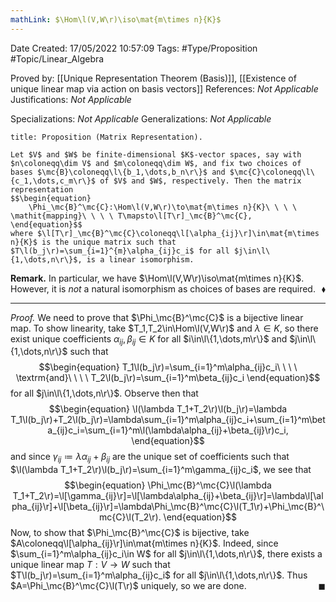 ```yaml
---
mathLink: $\Hom\l(V,W\r)\iso\mat{m\times n}{K}$
---
```


<div class="topSpace"></div>

Date Created: 17/05/2022 10:57:09
Tags: #Type/Proposition #Topic/Linear_Algebra

Proved by: [[Unique Representation Theorem (Basis)]], [[Existence of unique linear map via action on basis vectors]]
References: <i>Not Applicable</i>
Justifications: <i>Not Applicable</i>

Specializations: <i>Not Applicable</i>
Generalizations: <i>Not Applicable</i>

``` ad-Proposition
title: Proposition (Matrix Representation).

Let $V$ and $W$ be finite-dimensional $K$-vector spaces, say with $n\coloneqq\dim V$ and $m\coloneqq\dim W$, and fix two choices of bases $\mc{B}\coloneqq\l\{b_1,\dots,b_n\r\}$ and $\mc{C}\coloneqq\l\{c_1,\dots,c_m\r\}$ of $V$ and $W$, respectively. Then the matrix representation
$$\begin{equation}
    \Phi_\mc{B}^\mc{C}:\Hom\l(V,W\r)\to\mat{m\times n}{K}\ \ \ \ \mathit{mapping}\ \ \ \ T\mapsto\l[T\r]_\mc{B}^\mc{C},
\end{equation}$$
where $\l[T\r]_\mc{B}^\mc{C}\coloneqq\l[\alpha_{ij}\r]\in\mat{m\times n}{K}$ is the unique matrix such that $T\l(b_j\r)=\sum_{i=1}^{m}\alpha_{ij}c_i$ for all $j\in\l\{1,\dots,n\r\}$, is a linear isomorphism.

```

<b>Remark.</b> In particular, we have $\Hom\l(V,W\r)\iso\mat{m\times n}{K}$. However, it is _not_ a natural isomorphism as choices of bases are required.<span style="float:right;">$\blacklozenge$</span>

---

<i>Proof.</i> We need to prove that $\Phi_\mc{B}^\mc{C}$ is a bijective linear map. To show linearity, take $T_1,T_2\in\Hom\l(V,W\r)$ and $\lambda\in K$, so there exist unique coefficients $\alpha_{ij},\beta_{ij}\in K$ for all $i\in\l\{1,\dots,m\r\}$ and $j\in\l\{1,\dots,n\r\}$ such that
$$\begin{equation}
    T_1\l(b_j\r)=\sum_{i=1}^m\alpha_{ij}c_i\ \ \ \ \textrm{and}\ \ \ \ T_2\l(b_j\r)=\sum_{i=1}^m\beta_{ij}c_i
\end{equation}$$
for all $j\in\l\{1,\dots,n\r\}$. Observe then that
$$\begin{equation}
    \l(\lambda T_1+T_2\r)\l(b_j\r)=\lambda T_1\l(b_j\r)+T_2\l(b_j\r)=\lambda\sum_{i=1}^m\alpha_{ij}c_i+\sum_{i=1}^m\beta_{ij}c_i=\sum_{i=1}^m\l(\lambda\alpha_{ij}+\beta_{ij}\r)c_i,
\end{equation}$$
and since $\gamma_{ij}\coloneqq\lambda\alpha_{ij}+\beta_{ij}$ are the unique set of coefficients such that $\l(\lambda T_1+T_2\r)\l(b_j\r)=\sum_{i=1}^m\gamma_{ij}c_i$, we see that
$$\begin{equation}
    \Phi_\mc{B}^\mc{C}\l(\lambda T_1+T_2\r)=\l[\gamma_{ij}\r]=\l[\lambda\alpha_{ij}+\beta_{ij}\r]=\lambda\l[\alpha_{ij}\r]+\l[\beta_{ij}\r]=\lambda\Phi_\mc{B}^\mc{C}\l(T_1\r)+\Phi_\mc{B}^\mc{C}\l(T_2\r).
\end{equation}$$
Now, to show that $\Phi_\mc{B}^\mc{C}$ is bijective, take $A\coloneqq\l[\alpha_{ij}\r]\in\mat{m\times n}{K}$. Indeed, since $\sum_{i=1}^m\alpha_{ij}c_i\in W$ for all $j\in\l\{1,\dots,n\r\}$, there exists a unique linear map $T:V\to W$ such that $T\l(b_j\r)=\sum_{i=1}^m\alpha_{ij}c_i$ for all $j\in\l\{1,\dots,n\r\}$. Thus $A=\Phi_\mc{B}^\mc{C}\l(T\r)$ uniquely, so we are done.<span style="float:right;">$\blacksquare$</span>
